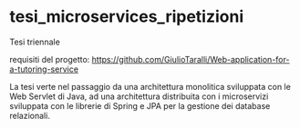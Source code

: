 # tesi_microservices_ripetizioni
Tesi triennale

requisiti del progetto: https://github.com/GiulioTaralli/Web-application-for-a-tutoring-service

La tesi verte nel passaggio da una architettura monolitica sviluppata con le Web Servlet di Java, ad una architettura distribuita con i microservizi sviluppata con le librerie di Spring e JPA per la gestione dei database relazionali.
